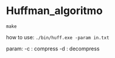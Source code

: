 # Huffman_algoritmo

`make`

how to use:
`./bin/huff.exe -param in.txt`

param:
-c : compress
-d : decompress
